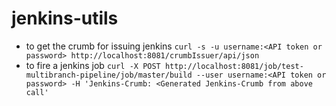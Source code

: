 # jenkins-utils
* to get the crumb for issuing jenkins `curl -s -u username:<API token or password> http://localhost:8081/crumbIssuer/api/json`
* to fire a jenkins job `curl -X POST http://localhost:8081/job/test-multibranch-pipeline/job/master/build --user username:<API token or password> -H 'Jenkins-Crumb: <Generated Jenkins-Crumb from above call'`
